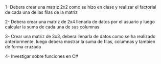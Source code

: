 1- Debera crear una matriz 2x2 como se hizo en clase y realizar el factorial de cada una de las filas de la matriz


2- Debera crear una matriz de 2x4 llenarla de datos por el usuario y luego calcular la suma de cada una de sus columnas 

3- Crear una matriz de 3x3, debera llenarla de datos como se ha realizado anteriormente, luego debera mostrar la suma de filas, columnas y tambien de forma cruzada
   
4- Investigar sobre funciones en C#

